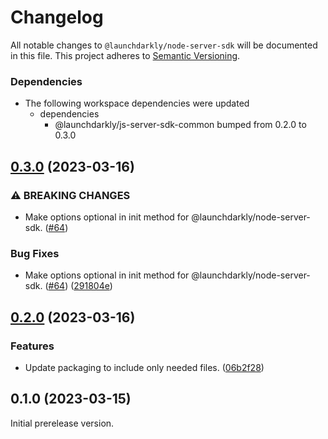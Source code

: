 # Changelog

All notable changes to `@launchdarkly/node-server-sdk` will be documented in this file. This project adheres to [Semantic Versioning](http://semver.org).

### Dependencies

* The following workspace dependencies were updated
  * dependencies
    * @launchdarkly/js-server-sdk-common bumped from 0.2.0 to 0.3.0

## [0.3.0](https://github.com/launchdarkly/js-core/compare/node-server-sdk-v0.2.0...node-server-sdk-v0.3.0) (2023-03-16)


### ⚠ BREAKING CHANGES

* Make options optional in init method for @launchdarkly/node-server-sdk. ([#64](https://github.com/launchdarkly/js-core/issues/64))

### Bug Fixes

* Make options optional in init method for @launchdarkly/node-server-sdk. ([#64](https://github.com/launchdarkly/js-core/issues/64)) ([291804e](https://github.com/launchdarkly/js-core/commit/291804e75119f42575615569c974c0813453d737))

## [0.2.0](https://github.com/launchdarkly/js-core/compare/node-server-sdk-v0.1.0...node-server-sdk-v0.2.0) (2023-03-16)


### Features

* Update packaging to include only needed files. ([06b2f28](https://github.com/launchdarkly/js-core/commit/06b2f28c85ba9e8610f88cb234546403e534fa77))

## 0.1.0 (2023-03-15)

Initial prerelease version.
